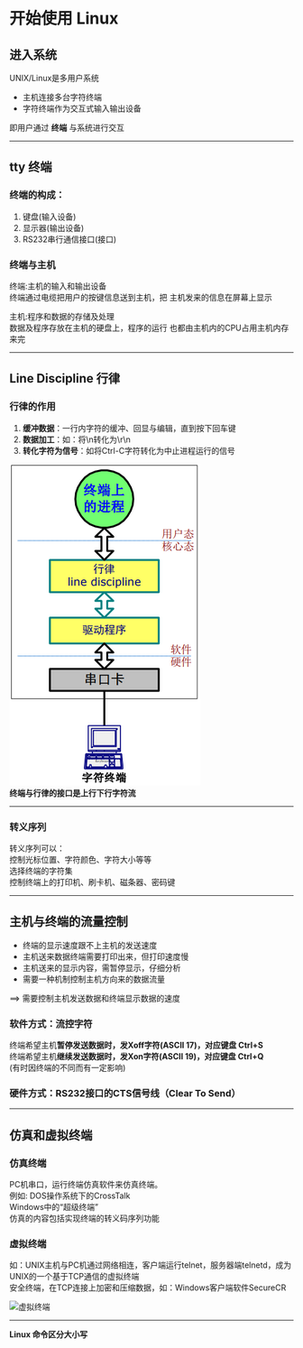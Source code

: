 # 开始使用 Linux  
## 进入系统  
UNIX/Linux是多用户系统  
* 主机连接多台字符终端  
* 字符终端作为交互式输入输出设备  

即用户通过 **终端** 与系统进行交互  

--------

## tty 终端  
### 终端的构成：  
1. 键盘(输入设备)  
2. 显示器(输出设备)  
3. RS232串行通信接口(接口)  

### 终端与主机  
终端:主机的输入和输出设备  
终端通过电缆把用户的按键信息送到主机，把
主机发来的信息在屏幕上显示  

主机:程序和数据的存储及处理  
数据及程序存放在主机的硬盘上，程序的运行
也都由主机内的CPU占用主机内存来完  

--------

## Line Discipline 行律  
### 行律的作用  
1. **缓冲数据**：一行内字符的缓冲、回显与编辑，直到按下回车键  
2. **数据加工**：如：将\n转化为\r\n  
3. **转化字符为信号**：如将Ctrl-C字符转化为中止进程运行的信号  

![行律](../img/LineDiscipline.png)  
**终端与行律的接口是上行下行字符流**  

------------

### 转义序列  
转义序列可以：  
控制光标位置、字符颜色、字符大小等等  
选择终端的字符集  
控制终端上的打印机、刷卡机、磁条器、密码键  

-----------

## 主机与终端的流量控制  
* 终端的显示速度跟不上主机的发送速度  
* 主机送来数据终端需要打印出来，但打印速度慢  
* 主机送来的显示内容，需暂停显示，仔细分析  
* 需要一种机制控制主机方向来的数据流量  

==> 需要控制主机发送数据和终端显示数据的速度  

### 软件方式：流控字符  
终端希望主机**暂停发送数据时，发Xoff字符(ASCII 17)，对应键盘 Ctrl+S**  
终端希望主机**继续发送数据时，发Xon字符(ASCII 19)，对应键盘 Ctrl+Q**  
(有时因终端的不同而有一定影响)  

### 硬件方式：RS232接口的CTS信号线（Clear To Send）

------------

## 仿真和虚拟终端  
### 仿真终端  
PC机串口，运行终端仿真软件来仿真终端。  
例如: DOS操作系统下的CrossTalk  
Windows中的“超级终端”  
仿真的内容包括实现终端的转义码序列功能  

### 虚拟终端  
如：UNIX主机与PC机通过网络相连，客户端运行telnet，服务器端telnetd，成为UNIX的一个基于TCP通信的虚拟终端  
安全终端，在TCP连接上加密和压缩数据，如：Windows客户端软件SecureCR  

![虚拟终端](..img/VirtualTerminal.png)

----------

**Linux 命令区分大小写**
